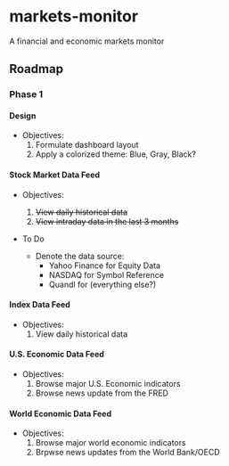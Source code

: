 # markets-monitor

A financial and economic markets monitor

## Roadmap  

### Phase 1

#### Design

- Objectives:
    1. Formulate dashboard layout
    2. Apply a colorized theme: Blue, Gray, Black?

#### Stock Market Data Feed

- Objectives:
    1. ~~View daily historical data~~
    2. ~~View intraday data in the last 3 months~~

- To Do
  - Denote the data source:
    - Yahoo Finance for Equity Data
    - NASDAQ for Symbol Reference
    - Quandl for (everything else?)

#### Index Data Feed

- Objectives:
    1. View daily historical data

#### U.S. Economic Data Feed

- Objectives:
    1. Browse major U.S. Economic indicators
    2. Browse news update from the FRED

#### World Economic Data Feed

- Objectives:
    1. Browse major world economic indicators
    2. Brpwse news updates from the World Bank/OECD